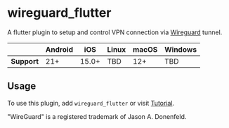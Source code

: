 
# wireguard_flutter

A flutter plugin to setup and control VPN connection via [Wireguard](https://www.wireguard.com/) tunnel.

|             | Android | iOS   | Linux | macOS | Windows     |
|-------------|---------|-------|-------|-------|-------------|
| **Support** | 21+     | 15.0+ | TBD   | 12+   | TBD         |

## Usage

To use this plugin, add `wireguard_flutter` or visit  [Tutorial](https://flutterflux.com/).

"WireGuard" is a registered trademark of Jason A. Donenfeld.